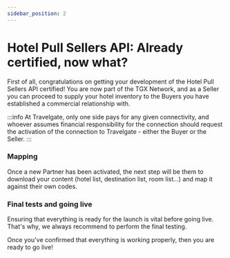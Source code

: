 ```yaml
---
sidebar_position: 2
---
```


# Hotel Pull Sellers API: Already certified, now what?

First of all, congratulations on getting your development of the Hotel Pull Sellers API certified! You are now part of the TGX Network, and as a Seller you can proceed to supply your hotel inventory to the Buyers you have established a commercial relationship with.

:::info
At Travelgate, only one side pays for any given connectivity, and whoever assumes financial responsibility for the connection should request the activation of the connection to Travelgate - either the Buyer or the Seller.
:::

### Mapping
Once a new Partner has been activated, the next step will be them to download your content (hotel list, destination list, room list...) and map it against their own codes.

### Final tests and going live
Ensuring that everything is ready for the launch is vital before going live. That's why, we always recommend to perform the final testing.

Once you've confirmed that everything is working properly, then you are ready to go live! 
